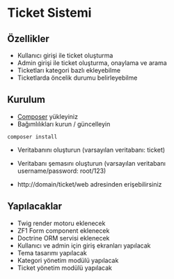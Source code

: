 Ticket Sistemi
==========

## Özellikler ##

- Kullanıcı girişi ile ticket oluşturma
- Admin girişi ile ticket oluşturma, onaylama ve arama
- Ticketları kategori bazlı ekleyebilme
- Ticketlarda öncelik durumu belirleyebilme

## Kurulum

- [Composer](http://getcomposer.org) yükleyiniz
- Bağımlılıkları kurun / güncelleyin

```cli
composer install
```

- Veritabanını oluşturun (varsayılan veritabanı: ticket)
- Veritabanı şemasını oluşturun (varsayılan veritabanı username/password: root/123)

- http://domain/ticket/web adresinden erişebilirsiniz

## Yapılacaklar

- Twig render motoru eklenecek
- ZF1 Form component eklenecek
- Doctrine ORM servisi eklenecek
- Kullanıcı ve admin için giriş ekranları yapılacak
- Tema tasarımı yapılacak
- Kategori yönetim modülü yapılacak
- Ticket yönetim modülü yapılacak
